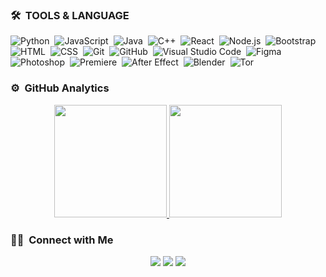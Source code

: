 
<!-- <picture>
  <source media="(prefers-color-scheme: dark)" srcset="https://raw.githubusercontent.com/chuzXII/chuzXII/output/github-contribution-grid-snake-dark.svg" />
  <source media="(prefers-color-scheme: light)" srcset="https://raw.githubusercontent.com/chuzXII/chuzXII/output/github-contribution-grid-snake.svg" />
  <img alt="github-snake" src="https://raw.githubusercontent.com/chuzXII/chuzXII/output/github-contribution-grid-snake.svg" />
</picture> -->

### 🛠 &nbsp;TOOLS & LANGUAGE

![Python](https://img.shields.io/badge/-Python-05122A?style=flat&logo=python)&nbsp;
![JavaScript](https://img.shields.io/badge/-JavaScript-05122A?style=flat&logo=javascript)&nbsp;
![Java](https://img.shields.io/badge/-Java-05122A?style=flat&logo=Java&logoColor=FFA518)&nbsp;
![C++](https://img.shields.io/badge/-C++-05122A?style=flat&logo=C%2B%2B&logoColor=00599C)&nbsp;
![React](https://img.shields.io/badge/-React-05122A?style=flat&logo=react)&nbsp;
![Node.js](https://img.shields.io/badge/-Node.js-05122A?style=flat&logo=node.js)&nbsp;
![Bootstrap](https://img.shields.io/badge/-Bootstrap-05122A?style=flat&logo=bootstrap&logoColor=563D7C)\
![HTML](https://img.shields.io/badge/-HTML-05122A?style=flat&logo=HTML5)&nbsp;
![CSS](https://img.shields.io/badge/-CSS-05122A?style=flat&logo=CSS3&logoColor=1572B6)&nbsp;
![Git](https://img.shields.io/badge/-Git-05122A?style=flat&logo=git)&nbsp;
![GitHub](https://img.shields.io/badge/-GitHub-05122A?style=flat&logo=github)&nbsp;
![Visual Studio Code](https://img.shields.io/badge/-Visual%20Studio%20Code-05122A?style=flat&logo=visual-studio-code&logoColor=007ACC)&nbsp;
![Figma](https://img.shields.io/badge/-Figma-05122A?style=flat&logo=Figma)&nbsp;
![Photoshop](https://img.shields.io/badge/-Photoshop-05122A?style=flat&logo=adobe-photoshop)&nbsp;
![Premiere](https://img.shields.io/badge/Premiere-05122A.svg?style=flat&logo=Adobe%20Premiere%20Pro)&nbsp;
![After Effect](https://img.shields.io/badge/After%20Effect-05122A.svg?style=flat&logo=Adobe%20After%20Effects)&nbsp;
![Blender](https://img.shields.io/badge/Blender-05122A.svg?style=flat&logo=blender)&nbsp;
![Tor](https://img.shields.io/badge/Tor-05122A?style=flat&logo=Tor-Browser)&nbsp;


### ⚙️ &nbsp;GitHub Analytics
<p align="center">
<a href="https://github.com/chuzXII">
  <img height="180em" src="https://github-readme-stats-eight-theta.vercel.app/api?username=chuzXII&show_icons=true&theme=algolia&include_all_commits=true&count_private=true"/>
  <img height="180em" src="https://github-readme-stats-eight-theta.vercel.app/api/top-langs/?username=chuzXII&layout=compact&langs_count=8&theme=algolia"/>
</a>
</p>

### 🤝🏻 &nbsp;Connect with Me
<p align="center">
<a href="http://authorportfolio.nixie.my.id"><img src="https://img.shields.io/badge/-authorportfolio.nixie.my.id-3423A6?style=flat&logo=Google-Chrome&logoColor=white"/></a>
<a href="https://www.instagram.com/zauzj/"><img src="https://img.shields.io/badge/-@zauzj-E4405F?style=flat&logo=Instagram&logoColor=white"/></a>
<a href="mailto:kzkzaj@gmail.com"><img src="https://img.shields.io/badge/-kzkzaj@gmail.com-D14836?style=flat&logo=Gmail&logoColor=white"/></a>
</p>

